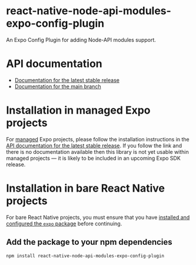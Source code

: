 # react-native-node-api-modules-expo-config-plugin

An Expo Config Plugin for adding Node-API modules support.

# API documentation

- [Documentation for the latest stable release](https://docs.expo.dev/versions/latest/sdk/react-native-node-api-modules-config-plugin/)
- [Documentation for the main branch](https://docs.expo.dev/versions/unversioned/sdk/react-native-node-api-modules-config-plugin/)

# Installation in managed Expo projects

For [managed](https://docs.expo.dev/archive/managed-vs-bare/) Expo projects, please follow the installation instructions in the [API documentation for the latest stable release](#api-documentation). If you follow the link and there is no documentation available then this library is not yet usable within managed projects &mdash; it is likely to be included in an upcoming Expo SDK release.

# Installation in bare React Native projects

For bare React Native projects, you must ensure that you have [installed and configured the `expo` package](https://docs.expo.dev/bare/installing-expo-modules/) before continuing.

## Add the package to your npm dependencies

```
npm install react-native-node-api-modules-expo-config-plugin
```
